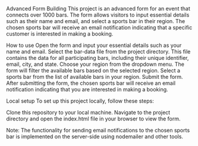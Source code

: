 Advanced Form Building
This project is an advanced form for an event that connects over 1000 bars. The form allows visitors to input essential details such as their name and email, and select a sports bar in their region. The chosen sports bar will receive an email notification indicating that a specific customer is interested in making a booking.

How to use
Open the form and input your essential details such as your name and email.
Select the bar-data file from the project directory. This file contains the data for all participating bars, including their unique identifier, email, city, and state.
Choose your region from the dropdown menu. The form will filter the available bars based on the selected region.
Select a sports bar from the list of available bars in your region.
Submit the form.
After submitting the form, the chosen sports bar will receive an email notification indicating that you are interested in making a booking.

Local setup
To set up this project locally, follow these steps:

Clone this repository to your local machine.
Navigate to the project directory and open the index.html file in your browser to view the form.

Note: The functionality for sending email notifications to the chosen sports bar is implemented on the server-side using nodemailer and other tools.
